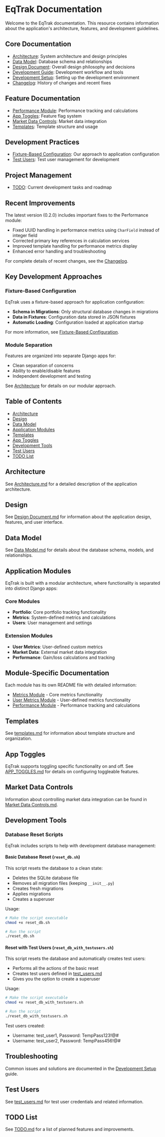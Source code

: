 # EqTrak Documentation

Welcome to the EqTrak documentation. This resource contains information about the application's architecture, features, and development guidelines.

## Core Documentation

- [Architecture](Architecture.md): System architecture and design principles
- [Data Model](Data%20Model.md): Database schema and relationships
- [Design Document](Design%20Document.md): Overall design philosophy and decisions
- [Development Guide](DEVELOPMENT.md): Development workflow and tools
- [Development Setup](DEVELOPMENT_SETUP.md): Setting up the development environment
- [Changelog](CHANGELOG.md): History of changes and recent fixes

## Feature Documentation

- [Performance Module](PERFORMANCE_MODULE.md): Performance tracking and calculations
- [App Toggles](APP_TOGGLES.md): Feature flag system
- [Market Data Controls](Market%20Data%20Controls.md): Market data integration
- [Templates](templates.md): Template structure and usage

## Development Practices

- [Fixture-Based Configuration](fixture_based_configuration.md): Our approach to application configuration
- [Test Users](test_users.md): Test user management for development

## Project Management

- [TODO](TODO.md): Current development tasks and roadmap

## Recent Improvements

The latest version (0.2.0) includes important fixes to the Performance module:

- Fixed UUID handling in performance metrics using `CharField` instead of integer field
- Corrected primary key references in calculation services
- Improved template handling for performance metrics display
- Enhanced error handling and troubleshooting

For complete details of recent changes, see the [Changelog](CHANGELOG.md).

## Key Development Approaches

### Fixture-Based Configuration

EqTrak uses a fixture-based approach for application configuration:

- **Schema in Migrations**: Only structural database changes in migrations
- **Data in Fixtures**: Configuration data stored in JSON fixtures
- **Automatic Loading**: Configuration loaded at application startup

For more information, see [Fixture-Based Configuration](fixture_based_configuration.md).

### Module Separation

Features are organized into separate Django apps for:

- Clean separation of concerns
- Ability to enable/disable features
- Independent development and testing

See [Architecture](Architecture.md) for details on our modular approach.

## Table of Contents

- [Architecture](#architecture)
- [Design](#design)
- [Data Model](#data-model)
- [Application Modules](#application-modules)
- [Templates](#templates)
- [App Toggles](#app-toggles)
- [Development Tools](#development-tools)
- [Test Users](#test-users)
- [TODO List](#todo-list)

## Architecture

See [Architecture.md](Architecture.md) for a detailed description of the application architecture.

## Design

See [Design Document.md](Design%20Document.md) for information about the application design, features, and user interface.

## Data Model

See [Data Model.md](Data%20Model.md) for details about the database schema, models, and relationships.

## Application Modules

EqTrak is built with a modular architecture, where functionality is separated into distinct Django apps:

### Core Modules

- **Portfolio**: Core portfolio tracking functionality
- **Metrics**: System-defined metrics and calculations
- **Users**: User management and settings

### Extension Modules

- **User Metrics**: User-defined custom metrics
- **Market Data**: External market data integration
- **Performance**: Gain/loss calculations and tracking

## Module-Specific Documentation

Each module has its own README file with detailed information:

- [Metrics Module](../EqTrak/metrics/README.md) - Core metrics functionality
- [User Metrics Module](../EqTrak/user_metrics/README.md) - User-defined metrics functionality
- [Performance Module](../EqTrak/performance/README.md) - Performance tracking and calculations

## Templates

See [templates.md](templates.md) for information about template structure and organization.

## App Toggles

EqTrak supports toggling specific functionality on and off. See [APP_TOGGLES.md](APP_TOGGLES.md) for details on configuring toggleable features.

## Market Data Controls

Information about controlling market data integration can be found in [Market Data Controls.md](Market%20Data%20Controls.md).

## Development Tools

### Database Reset Scripts

EqTrak includes scripts to help with development database management:

#### Basic Database Reset (`reset_db.sh`)

This script resets the database to a clean state:
- Deletes the SQLite database file
- Removes all migration files (keeping `__init__.py`)
- Creates fresh migrations
- Applies migrations
- Creates a superuser

Usage:
```bash
# Make the script executable
chmod +x reset_db.sh

# Run the script
./reset_db.sh
```

#### Reset with Test Users (`reset_db_with_testusers.sh`)

This script resets the database and automatically creates test users:
- Performs all the actions of the basic reset
- Creates test users defined in [test_users.md](test_users.md)
- Gives you the option to create a superuser

Usage:
```bash
# Make the script executable
chmod +x reset_db_with_testusers.sh

# Run the script
./reset_db_with_testusers.sh
```

Test users created:
- Username: test_user1, Password: TempPass123!@#
- Username: test_user2, Password: TempPass456!@#

## Troubleshooting

Common issues and solutions are documented in the [Development Setup](DEVELOPMENT_SETUP.md#troubleshooting) guide.

## Test Users

See [test_users.md](test_users.md) for test user credentials and related information.

## TODO List

See [TODO.md](TODO.md) for a list of planned features and improvements.